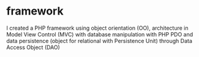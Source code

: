 # framework
I created a PHP framework using object orientation (OO), architecture in Model View Control (MVC) with database manipulation with PHP PDO and data persistence (object for relational with Persistence Unit) through Data Access Object (DAO)
